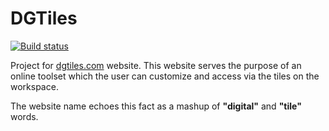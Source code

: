 # DGTiles
[![Build status](https://github.com/LeetABit/DGTiles/actions/workflows/build.yml/badge.svg)](https://github.com/LeetABit/DGTiles/actions/workflows/build.yml)

Project for [dgtiles.com](https://dgtiles.com) website. This website serves the purpose of an online toolset which the user can customize and access via the tiles on the workspace.

The website name echoes this fact as a mashup of **"digital"** and **"tile"** words.
